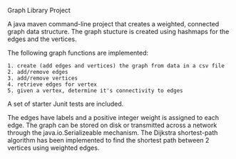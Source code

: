 Graph Library Project

A java maven command-line project that creates a weighted, connected graph data structure. The graph stucture is created
using hashmaps for the edges and the vertices. 

The following graph functions are implemented:

    1. create (add edges and vertices) the graph from data in a csv file
    2. add/remove edges 
    3. add/remove vertices
    4. retrieve edges for vertex
    5. given a vertex, determine it's connectivity to edges
    
A set of starter Junit tests are included.   

The edges have labels and a positive integer weight is assigned to each edge.
The graph can be stored on disk or transmitted across a network through the java.io.Serializeable
    mechanism.
The Dijkstra shortest-path algorithm has been implemented to find the shortest path between 
    2 vertices using weighted edges.
